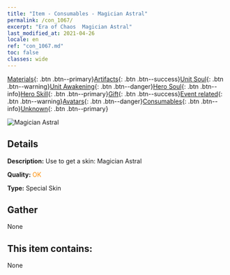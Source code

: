 ```yaml
---
title: "Item - Consumables - Magician Astral"
permalink: /con_1067/
excerpt: "Era of Chaos  Magician Astral"
last_modified_at: 2021-04-26
locale: en
ref: "con_1067.md"
toc: false
classes: wide
---
```

 [Materials](/Items/){: .btn .btn--primary}[Artifacts](/Items/Artifacts/){: .btn .btn--success}[Unit Soul](/Items/UnitSoul/){: .btn .btn--warning}[Unit Awakening](/Items/UnitAwakening/){: .btn .btn--danger}[Hero Soul](/Items/HeroSoul/){: .btn .btn--info}[Hero Skill](/Items/HeroSkill/){: .btn .btn--primary}[Gift](/Items/Gift/){: .btn .btn--success}[Event related](/Items/Events/){: .btn .btn--warning}[Avatars](/Items/Avatars/){: .btn .btn--danger}[Consumables](/Items/Consumables/){: .btn .btn--info}[Unknown](/Items/Unknown/){: .btn .btn--primary}

 ![Magician Astral](/images/h/h_Astral3.jpg)

## Details
 **Description:** Use to get a skin: Magician Astral

 **Quality:** <span style="color: #FF8C00">OK</span>

 **Type:** Special Skin

## Gather

  None

## This item contains:

  None

